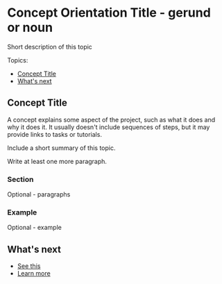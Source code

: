 

# Concept Orientation Title - gerund or noun

Short description of this topic

Topics:

* [Concept Title](#concept-title)
* [What's next](#whats-next)




## Concept Title

A concept explains some aspect of the project, such as what it does and why it does it. It usually doesn't include sequences of steps, but it may provide links to tasks or tutorials. 

Include a short summary of this topic. 

Write at least one more paragraph.


### Section

Optional - paragraphs

### Example

Optional - example

## What's next

* [See this]() 
* [Learn more]()
